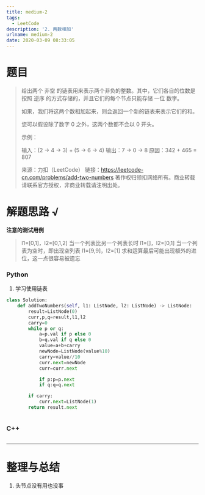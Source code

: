 ```yaml
---
title: medium-2
tags:
  - LeetCode
description: '2. 两数相加'
urlname: medium-2
date: 2020-03-09 08:33:05
---
```


# 题目

> 给出两个 非空 的链表用来表示两个非负的整数。其中，它们各自的位数是按照 逆序 的方式存储的，并且它们的每个节点只能存储 一位 数字。
>
> 如果，我们将这两个数相加起来，则会返回一个新的链表来表示它们的和。
>
> 您可以假设除了数字 0 之外，这两个数都不会以 0 开头。
>
> 示例：
>
> 输入：(2 -> 4 -> 3) + (5 -> 6 -> 4)
> 输出：7 -> 0 -> 8
> 原因：342 + 465 = 807
>
> 来源：力扣（LeetCode）
> 链接：https://leetcode-cn.com/problems/add-two-numbers
> 著作权归领扣网络所有。商业转载请联系官方授权，非商业转载请注明出处。

# 解题思路 √

**注意的测试用例**

> l1=[0,1]，l2=[0,1,2]	当一个列表比另一个列表长时
> l1=[]，l2=[0,1]	当一个列表为空时，即出现空列表
> l1=[9,9]，l2=[1]	求和运算最后可能出现额外的进位，这一点很容易被遗忘

### Python

1. 学习使用链表

```python
class Solution:
    def addTwoNumbers(self, l1: ListNode, l2: ListNode) -> ListNode:
        result=ListNode(0)
        curr,p,q=result,l1,l2
        carry=0
        while p or q:
            a=p.val if p else 0
            b=q.val if q else 0
            value=a+b+carry
            newNode=ListNode(value%10)
            carry=value//10
            curr.next=newNode
            curr=curr.next

            if p:p=p.next
            if q:q=q.next

        if carry:
            curr.next=ListNode(1)
        return result.next

```


```python

```



### C++

```cpp

```

---



# 整理与总结

1. 头节点没有用也没事

   